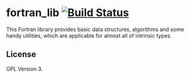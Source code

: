 # fortran_lib [![Build Status](https://travis-ci.org/kshramt/fortran_lib.png?branch=master)](https://travis-ci.org/kshramt/fortran_lib)
This Fortran library provides basic data structures, algorithms and some handy utilities, which are applicable for almost all of intrinsic types.
## License
GPL Version 3.
